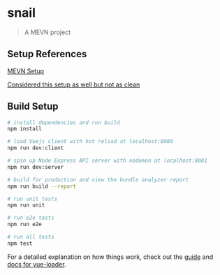 # snail

> A MEVN project

## Setup References
[MEVN Setup](https://www.djamware.com/post/5a1b779f80aca75eadc12d6e/mongo-express-vue-nodejs-mevn-stack-crud-web-application)

[Considered this setup as well but not as clean](https://medium.com/@anaida07/mevn-stack-application-part-1-3a27b61dcae0)

## Build Setup

``` bash
# install dependencies and run build
npm install

# load Vuejs client with hot reload at localhost:8080
npm run dev:client

# spin up Node Express API server with nodemon at localhost:8081
npm run dev:server

# build for production and view the bundle analyzer report
npm run build --report

# run unit tests
npm run unit

# run e2e tests
npm run e2e

# run all tests
npm test
```

For a detailed explanation on how things work, check out the [guide](http://vuejs-templates.github.io/webpack/) and [docs for vue-loader](http://vuejs.github.io/vue-loader).
